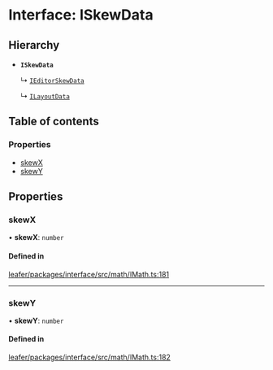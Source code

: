 # Interface: ISkewData

## Hierarchy

- **`ISkewData`**

  ↳ [`IEditorSkewData`](IEditorSkewData.md)

  ↳ [`ILayoutData`](ILayoutData.md)

## Table of contents

### Properties

- [skewX](ISkewData.md#skewx)
- [skewY](ISkewData.md#skewy)

## Properties

### skewX

• **skewX**: `number`

#### Defined in

[leafer/packages/interface/src/math/IMath.ts:181](https://github.com/leaferjs/leafer/blob/4821e21/packages/interface/src/math/IMath.ts#L181)

___

### skewY

• **skewY**: `number`

#### Defined in

[leafer/packages/interface/src/math/IMath.ts:182](https://github.com/leaferjs/leafer/blob/4821e21/packages/interface/src/math/IMath.ts#L182)

